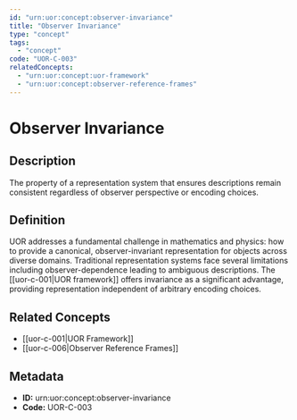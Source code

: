 ```yaml
---
id: "urn:uor:concept:observer-invariance"
title: "Observer Invariance"
type: "concept"
tags:
  - "concept"
code: "UOR-C-003"
relatedConcepts:
  - "urn:uor:concept:uor-framework"
  - "urn:uor:concept:observer-reference-frames"
---
```


# Observer Invariance

## Description

The property of a representation system that ensures descriptions remain consistent regardless of observer perspective or encoding choices.

## Definition

UOR addresses a fundamental challenge in mathematics and physics: how to provide a canonical, observer-invariant representation for objects across diverse domains. Traditional representation systems face several limitations including observer-dependence leading to ambiguous descriptions. The [[uor-c-001|UOR framework]] offers invariance as a significant advantage, providing representation independent of arbitrary encoding choices.

## Related Concepts

- [[uor-c-001|UOR Framework]]
- [[uor-c-006|Observer Reference Frames]]

## Metadata

- **ID:** urn:uor:concept:observer-invariance
- **Code:** UOR-C-003
